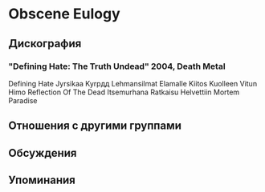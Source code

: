 # Obscene Eulogy



## Дискография

### "Defining Hate: The Truth Undead" 2004, Death Metal

Defining Hate 
Jyrsikaa Kyrpдд 
Lehmansilmat 
Elamalle Kiitos 
Kuolleen Vitun Himo 
Reflection Of The Dead 
Itsemurhana Ratkaisu 
Helvettiin 
Mortem Paradise


## Отношения с другими группами


## Обсуждения


## Упоминания

